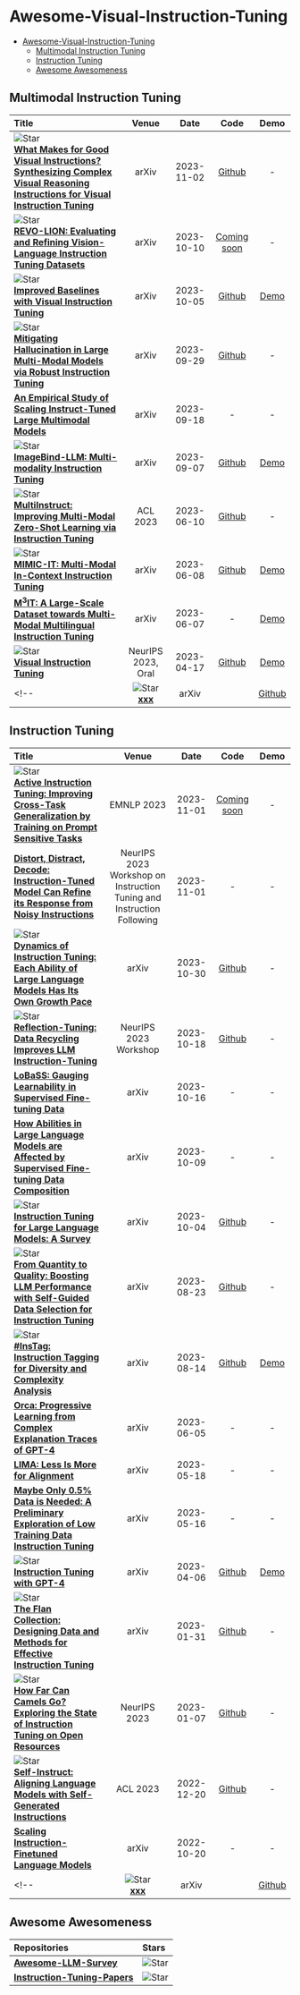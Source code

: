 # Awesome-Visual-Instruction-Tuning

- [Awesome-Visual-Instruction-Tuning](#awesome-visual-instruction-tuning)
  - [Multimodal Instruction Tuning](#multimodal-instruction-tuning)
  - [Instruction Tuning](#instruction-tuning)
  - [Awesome Awesomeness](#awesome-awesomeness)


## Multimodal Instruction Tuning
|  Title  |   Venue  |   Date   |   Code   |   Demo   |
|:--------|:--------:|:--------:|:--------:|:--------:|
| ![Star](https://img.shields.io/github/stars/RUCAIBox/ComVint.svg?style=social&label=Star) <br> [**What Makes for Good Visual Instructions? Synthesizing Complex Visual Reasoning Instructions for Visual Instruction Tuning**](https://arxiv.org/pdf/2311.01487.pdf)| arXiv | 2023-11-02 | [Github](https://github.com/RUCAIBox/ComVint) | - | 
| ![Star](https://img.shields.io/github/stars/liaoning97/REVO-LION.svg?style=social&label=Star) <br> [**REVO-LION: Evaluating and Refining Vision-Language Instruction Tuning Datasets**](https://arxiv.org/pdf/2310.06594.pdf)| arXiv | 2023-10-10 | [Coming soon](https://github.com/liaoning97/REVO-LION) | - | 
| ![Star](https://img.shields.io/github/stars/haotian-liu/LLaVA.svg?style=social&label=Star) <br> [**Improved Baselines with Visual Instruction Tuning**](https://arxiv.org/pdf/2310.03744.pdf) | arXiv | 2023-10-05 | [Github](https://github.com/haotian-liu/LLaVA) | [Demo](https://llava.hliu.cc/) |
|![Star](https://img.shields.io/github/stars/FuxiaoLiu/LRV-Instruction.svg?style=social&label=Star) <br> [**Mitigating Hallucination in Large Multi-Modal Models via Robust Instruction Tuning**](https://arxiv.org/pdf/2306.14565.pdf)| arXiv | 2023-09-29 | [Github](https://fuxiaoliu.github.io/LRV/) | - | 
| [**An Empirical Study of Scaling Instruct-Tuned Large Multimodal Models**](https://arxiv.org/pdf/2309.09958.pdf)| arXiv | 2023-09-18 | - | - | 
| ![Star](https://img.shields.io/github/stars/xxx/xxx.svg?style=social&label=Star) <br> [**ImageBind-LLM: Multi-modality Instruction Tuning**]()| arXiv | 2023-09-07 | [Github]() | [Demo]() | 
| ![Star](https://img.shields.io/github/stars/VT-NLP/MultiInstruct.svg?style=social&label=Star) <br> [**MultiInstruct: Improving Multi-Modal Zero-Shot Learning via Instruction Tuning**](https://arxiv.org/pdf/2212.10773.pdf)| ACL 2023 | 2023-06-10 | [Github](https://github.com/VT-NLP/MultiInstruct) | - |
|![Star](https://img.shields.io/github/stars/Luodian/Otter.svg?style=social&label=Star) <br> [**MIMIC-IT: Multi-Modal In-Context Instruction Tuning**](https://arxiv.org/pdf/2306.05425.pdf)| arXiv | 2023-06-08 | [Github](https://github.com/Luodian/Otter) | [Demo](https://ottervideo.cliangyu.com/) | 
| [**M$^3$IT: A Large-Scale Dataset towards Multi-Modal Multilingual Instruction Tuning**](https://arxiv.org/pdf/2306.04387.pdf)| arXiv | 2023-06-07 | - | [Demo](https://m3-it.github.io/) | 
| ![Star](https://img.shields.io/github/stars/haotian-liu/LLaVA.svg?style=social&label=Star) <br> [**Visual Instruction Tuning**](https://arxiv.org/pdf/2304.08485.pdf) <br> | NeurIPS 2023, Oral | 2023-04-17 | [Github](https://github.com/haotian-liu/LLaVA) | [Demo](https://llava.hliu.cc/) | 
<!-- | ![Star](https://img.shields.io/github/stars/xxx/xxx.svg?style=social&label=Star) <br> [**xxx**]()| arXiv | | [Github]() | [Demo]() |  -->


## Instruction Tuning
|  Title  |   Venue  |   Date   |   Code   |   Demo   |
|:--------|:--------:|:--------:|:--------:|:--------:|
| ![Star](https://img.shields.io/github/stars/PlusLabNLP/Active-IT.svg?style=social&label=Star) <br> [**Active Instruction Tuning: Improving Cross-Task Generalization by Training on Prompt Sensitive Tasks**](https://arxiv.org/pdf/2311.00288.pdf)| EMNLP 2023 | 2023-11-01 | [Coming soon](https://github.com/PlusLabNLP/Active-IT) | - | 
| [**Distort, Distract, Decode: Instruction-Tuned Model Can Refine its Response from Noisy Instructions**](https://arxiv.org/pdf/2311.00233.pdf)| NeurIPS 2023 Workshop on Instruction Tuning and Instruction Following | 2023-11-01 | - | - | 
| ![Star](https://img.shields.io/github/stars/ChiyuSONG/dynamics-of-instruction-tuning.svg?style=social&label=Star) <br>[**Dynamics of Instruction Tuning: Each Ability of Large Language Models Has Its Own Growth Pace**](https://arxiv.org/pdf/2310.19651.pdf)| arXiv | 2023-10-30 | [Github](https://github.com/ChiyuSONG/dynamics-of-instruction-tuning) | - | 
| ![Star](https://img.shields.io/github/stars/tianyi-lab/Reflection_Tuning.svg?style=social&label=Star) <br> [**Reflection-Tuning: Data Recycling Improves LLM Instruction-Tuning**](https://arxiv.org/pdf/2310.11716.pdf)| NeurIPS 2023 Workshop | 2023-10-18 | [Github](https://github.com/tianyi-lab/Reflection_Tuning) | - | 
| [**LoBaSS: Gauging Learnability in Supervised Fine-tuning Data**](https://arxiv.org/pdf/2310.13008.pdf)| arXiv | 2023-10-16 | - | - | 
| [**How Abilities in Large Language Models are Affected by Supervised Fine-tuning Data Composition**](https://arxiv.org/pdf/2310.05492v2.pdf)| arXiv | 2023-10-09 | - | - | 
| ![Star](https://img.shields.io/github/stars/xiaoya-li/Instruction-Tuning-Survey.svg?style=social&label=Star) <br> [**Instruction Tuning for Large Language Models: A Survey**](https://arxiv.org/pdf/2308.10792.pdf)| arXiv | 2023-10-04 | [Github](https://github.com/xiaoya-li/Instruction-Tuning-Survey) | - | 
| ![Star](https://img.shields.io/github/stars/MingLiiii/Cherry_LLM.svg?style=social&label=Star) <br> [**From Quantity to Quality: Boosting LLM Performance with Self-Guided Data Selection for Instruction Tuning**](https://arxiv.org/pdf/2308.12032.pdf)| arXiv | 2023-08-23 | [Github](https://github.com/MingLiiii/Cherry_LLM) | - |
| ![Star](https://img.shields.io/github/stars/OFA-Sys/InsTag.svg?style=social&label=Star) <br> [**#InsTag: Instruction Tagging for Diversity and Complexity Analysis**](https://arxiv.org/pdf/2308.07074v1.pdf)| arXiv | 2023-08-14 | [Github](https://github.com/OFA-Sys/InsTag) | [Demo](https://www.modelscope.cn/studios/lukeminglkm/instagger_demo/summary) | 
| [**Orca: Progressive Learning from Complex Explanation Traces of GPT-4**](https://arxiv.org/pdf/2306.02707.pdf)| arXiv | 2023-06-05 | - | - | 
| [**LIMA: Less Is More for Alignment**](https://arxiv.org/pdf/2305.11206.pdf)| arXiv | 2023-05-18 | - | - | 
| [**Maybe Only 0.5% Data is Needed: A Preliminary Exploration of Low Training Data Instruction Tuning**](https://arxiv.org/pdf/2305.09246.pdf)| arXiv | 2023-05-16 | - | - | 
| ![Star](https://img.shields.io/github/stars/Instruction-Tuning-with-GPT-4/GPT-4-LLM.svg?style=social&label=Star) <br> [**Instruction Tuning with GPT-4**](https://arxiv.org/pdf/2304.03277.pdf)| arXiv | 2023-04-06 | [Github](https://github.com/Instruction-Tuning-with-GPT-4/GPT-4-LLM) | [Demo](https://instruction-tuning-with-gpt-4.github.io/) | 
| ![Star](https://img.shields.io/github/stars/google-research/FLAN.svg?style=social&label=Star) <br> [**The Flan Collection: Designing Data and Methods for Effective Instruction Tuning**](https://arxiv.org/pdf/2301.13688.pdf)| arXiv | 2023-01-31 | [Github](https://github.com/google-research/FLAN/tree/main/flan/v2) | - | 
| ![Star](https://img.shields.io/github/stars/allenai/open-instruct.svg?style=social&label=Star) <br> [**How Far Can Camels Go? Exploring the State of Instruction Tuning on Open Resources**](https://arxiv.org/pdf/2306.04751.pdf)| NeurIPS 2023 | 2023-01-07 | [Github](https://github.com/allenai/open-instruct) | - | 
| ![Star](https://img.shields.io/github/stars/yizhongw/self-instruct.svg?style=social&label=Star) <br> [**Self-Instruct: Aligning Language Models with Self-Generated Instructions**](https://arxiv.org/pdf/2212.10560.pdf)| ACL 2023 | 2022-12-20 | [Github](https://github.com/yizhongw/self-instruct) | - | 
| [**Scaling Instruction-Finetuned Language Models**](https://arxiv.org/pdf/2210.11416.pdf)| arXiv | 2022-10-20 | - | - | 
<!-- | ![Star](https://img.shields.io/github/stars/xxx/xxx.svg?style=social&label=Star) <br> [**xxx**]()| arXiv | | [Github]() | [Demo]() |  -->



## Awesome Awesomeness

|  Repositories  | Stars |
|:--------|:--------|
|[**Awesome-LLM-Survey**](https://github.com/HqWu-HITCS/Awesome-LLM-Survey)|![Star](https://img.shields.io/github/stars/HqWu-HITCS/Awesome-LLM-Survey.svg?style=social&label=Star) |
| [**Instruction-Tuning-Papers**](https://github.com/SinclairCoder/Instruction-Tuning-Papers) | ![Star](https://img.shields.io/github/stars/SinclairCoder/Instruction-Tuning-Papers.svg?style=social&label=Star) |